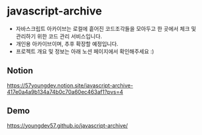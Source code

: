 # javascript-archive
- 자바스크립트 아카이브는 로컬에 흩어진 코드조각들을 모아두고 한 곳에서 체크 및 관리하기 위한 코드 관리 서비스입니다.
- 개인용 아카이브이며, 추후 확장할 예정입니다.
- 프로젝트 개요 및 정보는 아래 노션 페이지에서 확인해주세요 :)

## Notion
https://57youngdev.notion.site/javascript-archive-417e0a4a9b134a74b0c70a60ec463af1?pvs=4

## Demo
https://youngdev57.github.io/javascript-archive/
